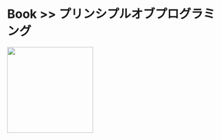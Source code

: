 # Book >> プリンシプルオブプログラミング

<img src="https://cover.openbd.jp/9784798046143.jpg" style="width: 200px"/>